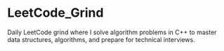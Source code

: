 # LeetCode_Grind
Daily LeetCode grind where I solve algorithm problems in C++ to master data structures, algorithms, and prepare for technical interviews.
